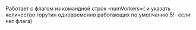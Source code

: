 Работает с флагом из командной строк  -numVorkers=( и указать количество горутин одновременно работающих по умолчанию 5!- если нет флага)

